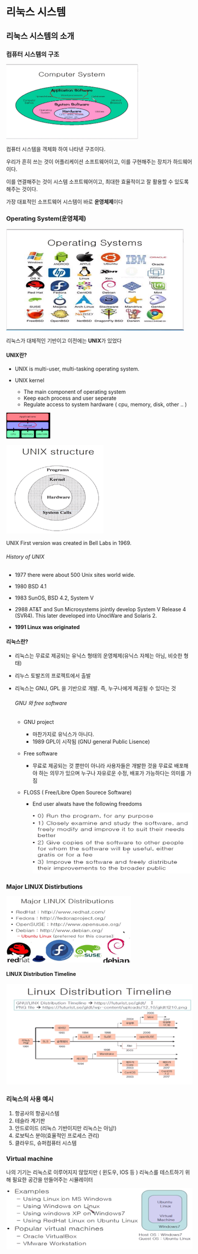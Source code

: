 # 리눅스 시스템



## 리눅스 시스템의 소개

 

### 컴퓨터 시스템의 구조

<img src="../_images/2022-03-03-Linux-01/image-20220303115139728.png" alt="image-20220303115139728" style="zoom: 50%;" />

컴퓨터 시스템을 객체화 하여 나타낸 구조이다.

우리가 흔히 쓰는 것이 어플리케이션 소프트웨어이고, 이를 구현해주는 장치가 하드웨어이다.

이를 연결해주는 것이 시스템 소프트웨어이고, 최대한 효율적이고 잘 활용할 수 있도록 해주는 것이다.

가장 대표적인 소프트웨어 시스템이 바로 **운영체제**이다



### Operating System(운영체제)

<img src="../_images/2022-03-03-Linux-01/image-20220303115421090.png" alt="image-20220303115421090" style="zoom:67%;" />

리눅스가 대체적인 기반이고 이전에는 **UNIX**가 있었다



#### UNIX란?

- UNIX is multi-user, multi-tasking operating system.

- UNIX kernel
  - The main component of operating system
  - Keep each process and user seperate
  - Regulate access to system hardware ( cpu, memory, disk, other .. )

<img src="../_images/2022-03-03-Linux-01/image-20220303115824708.png" alt="image-20220303115824708" style="zoom: 50%;" />

​	<img src="../_images/2022-03-03-Linux-01/image-20220303115924754.png" alt="image-20220303115924754" style="zoom:67%;" />

UNIX First version was created in Bell Labs in 1969. 



###### History of UNIX

- 1977 there were about 500 Unix sites world wide.

- 1980 BSD 4.1

- 1983 SunOS, BSD 4.2, System V

- 2988 AT&T and Sun Microsystems jointly develop System V Release 4 (SVR4). This later developed into UnocWare and Solaris 2.

- **1991 Linux was originated**

  

#### 리눅스란?

- 리눅스는 무료로 제공되는 유닉스 형태의 운영체제(유닉스 자체는 아님, 비슷한 형태)

- 리누스 토발즈의 프로젝트에서 출발 

- 리눅스는 GNU, GPL 을 기반으로 개발. 즉, 누구나에게 제공될 수 있다는 것

  ###### GNU 와 free software

  - GNU project

    - 마찬가지로 유닉스가 아니다.
    - 1989 GPL이 시작됨 (GNU general Public Lisence)

  - Free software

    - 무료로 제공되는 것 뿐만이 아니라 사용자들은 개발한 것을 무료로 배포해야 하는 의무가 있으며 누구나 자유로운 수정, 배포가 가능하다는 의미를 가짐

  - FLOSS ( Free/Libre Open Sourece Software)

    - End user alwats have the following freedoms

      ![image-20220303121424111](../_images/2022-03-03-Linux-01/image-20220303121424111.png)



### Major LINUX Distirbutions

<img src="../_images/2022-03-03-Linux-01/image-20220303121918231.png" alt="image-20220303121918231" style="zoom:33%;" />

#### LINUX Distribution Timeline

<img src="../_images/2022-03-03-Linux-01/image-20220303121955298.png" alt="image-20220303121955298" style="zoom:67%;" />

### 리눅스의 사용 예시

1. 항공사의 항공시스템
2. 테슬라 계기판
3. 안드로이드 (리눅스 기반이지만 리눅스는 아님!)
4. 로보틱스 분야(효율적인 프로세스 관리)
5. 클라우드, 슈퍼컴퓨터 시스템



### Virtual machine

나의 기기는 리눅스로 이루어지지 않았지만 ( 윈도우, IOS 등 ) 리눅스를 테스트하기 위해 필요한  공간을 만들어주는 시뮬레이터

 <img src="../_images/2022-03-03-Linux-01/image-20220303122741237.png" alt="image-20220303122741237" style="zoom:50%;" />